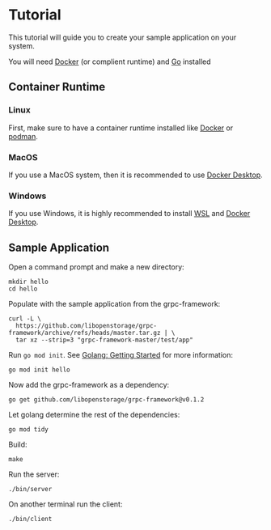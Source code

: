 # Tutorial

This tutorial will guide you to create your sample application on your
system.

You will need [Docker](https://docker.com) (or complient runtime) and [Go](https://go.dev) installed

## Container Runtime

### Linux

First, make sure to have a container runtime installed like [Docker](https://docker.com)
or [podman](https://podman.io).

### MacOS

If you use a MacOS system, then it is recommended to
use [Docker Desktop](https://www.docker.com/products/docker-desktop/).

### Windows

If you use Windows, it is highly recommended to install
[WSL](https://learn.microsoft.com/en-us/windows/wsl/install)
and [Docker Desktop](https://www.docker.com/products/docker-desktop/).

## Sample Application

Open a command prompt and make a new directory:

```
mkdir hello
cd hello
```

Populate with the sample application from the grpc-framework:

```
curl -L \
  https://github.com/libopenstorage/grpc-framework/archive/refs/heads/master.tar.gz | \
  tar xz --strip=3 "grpc-framework-master/test/app"
```

Run `go mod init`. See [Golang: Getting Started](https://go.dev/doc/tutorial/getting-started) for
more information:

```
go mod init hello
```

Now add the grpc-framework as a dependency:

```
go get github.com/libopenstorage/grpc-framework@v0.1.2
```

Let golang determine the rest of the dependencies:

```
go mod tidy
```

Build:

```
make
```

Run the server:

```
./bin/server
```


On another terminal run the client:

```
./bin/client
```
